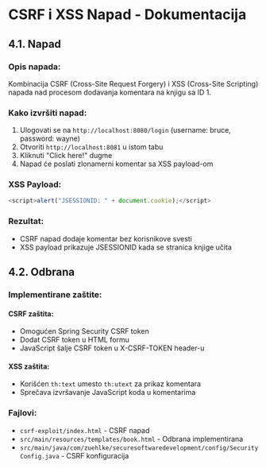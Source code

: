 # CSRF i XSS Napad - Dokumentacija

## 4.1. Napad

### Opis napada:

Kombinacija CSRF (Cross-Site Request Forgery) i XSS (Cross-Site Scripting) napada nad procesom dodavanja komentara na knjigu sa ID 1.

### Kako izvršiti napad:

1. Ulogovati se na `http://localhost:8080/login` (username: bruce, password: wayne)
2. Otvoriti `http://localhost:8081` u istom tabu
3. Kliknuti "Click here!" dugme
4. Napad će poslati zlonamerni komentar sa XSS payload-om

### XSS Payload:

```javascript
<script>alert("JSESSIONID: " + document.cookie);</script>
```

### Rezultat:

- CSRF napad dodaje komentar bez korisnikove svesti
- XSS payload prikazuje JSESSIONID kada se stranica knjige učita

## 4.2. Odbrana

### Implementirane zaštite:

#### CSRF zaštita:

- Omogućen Spring Security CSRF token
- Dodat CSRF token u HTML formu
- JavaScript šalje CSRF token u X-CSRF-TOKEN header-u

#### XSS zaštita:

- Korišćen `th:text` umesto `th:utext` za prikaz komentara
- Sprečava izvršavanje JavaScript koda u komentarima

### Fajlovi:

- `csrf-exploit/index.html` - CSRF napad
- `src/main/resources/templates/book.html` - Odbrana implementirana
- `src/main/java/com/zuehlke/securesoftwaredevelopment/config/SecurityConfig.java` - CSRF konfiguracija
